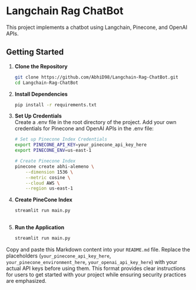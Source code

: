# Langchain Rag ChatBot

This project implements a chatbot using Langchain, Pinecone, and OpenAI APIs.

## Getting Started

1. **Clone the Repository**
   ```bash
   git clone https://github.com/AbhiD98/Langchain-Rag-ChatBot.git
   cd Langchain-Rag-ChatBot

2. **Install Dependencies**
   ```bash
   pip install -r requirements.txt

3. **Set Up Credentials**  <br>
   Create a .env file in the root directory of the project. Add your own credentials for Pinecone and OpenAI APIs in the .env file:
   ```bash
   # Set up Pinecone Index Credentials
   export PINECONE_API_KEY=your_pinecone_api_key_here
   export PINECONE_ENV=us-east-1

   # Create Pinecone Index
   pinecone create abhi-alemeno \
       --dimension 1536 \
       --metric cosine \
       --cloud AWS \
       --region us-east-1


4. **Create PineCone Index**
   ```bash
   streamlit run main.py
  
5. **Run the Application**
   ```bash
   streamlit run main.py

Copy and paste this Markdown content into your `README.md` file. Replace the placeholders (`your_pinecone_api_key_here`, `your_pinecone_environment_here`, `your_openai_api_key_here`) with your actual API keys before using them. This format provides clear instructions for users to get started with your project while ensuring security practices are emphasized.
